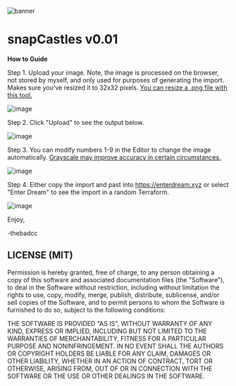 ![banner](https://github.com/thebadcc/snap-castles/blob/main/images/banner-mathcastles.gif?raw=true)

# snapCastles v0.01

**How to Guide**

Step 1. Upload your image. Note, the image is processed on the browser, not stored by myself, and only used for purposes of generating the import. Makes sure you've resized it to 32x32 pixels. [You can resize a .png file with this tool.](https://onlinepngtools.com/resize-png?width=32&height=32&ratio=true)

![image](https://user-images.githubusercontent.com/95499220/183228866-7416e2b8-5800-4311-9323-b2caaedf3ee5.png)


Step 2. Click "Upload" to see the output below.

![image](https://user-images.githubusercontent.com/95499220/183228925-df52f337-cd7a-4829-8d6e-cb586ee011bc.png)


Step 3. You can modify numbers 1-9 in the Editor to change the image automatically. [Grayscale may improve accuracy in certain circumstances.](https://onlinepngtools.com/convert-png-to-grayscale)

![image](https://user-images.githubusercontent.com/95499220/183228971-8dce5886-51e4-48f3-9477-6b418a74a3f2.png)


Step 4. Either copy the import and past into https://enterdream.xyz or select "Enter Dream" to see the import in a random Terraform.

![image](https://user-images.githubusercontent.com/95499220/183229006-6f9e942b-9780-4352-9dde-634a67f09dd3.png)


Enjoy,

-thebadcc

## LICENSE (MIT)

Permission is hereby granted, free of charge, to any person obtaining a copy of this software and associated documentation files (the "Software"), to deal in the Software without restriction, including without limitation the rights to use, copy, modify, merge, publish, distribute, sublicense, and/or sell copies of the Software, and to permit persons to whom the Software is furnished to do so, subject to the following conditions:


THE SOFTWARE IS PROVIDED "AS IS", WITHOUT WARRANTY OF ANY KIND, EXPRESS OR IMPLIED, INCLUDING BUT NOT LIMITED TO THE WARRANTIES OF MERCHANTABILITY, FITNESS FOR A PARTICULAR PURPOSE AND NONINFRINGEMENT. IN NO EVENT SHALL THE AUTHORS OR COPYRIGHT HOLDERS BE LIABLE FOR ANY CLAIM, DAMAGES OR OTHER LIABILITY, WHETHER IN AN ACTION OF CONTRACT, TORT OR OTHERWISE, ARISING FROM, OUT OF OR IN CONNECTION WITH THE SOFTWARE OR THE USE OR OTHER DEALINGS IN THE SOFTWARE.
